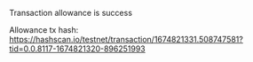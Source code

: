 Transaction allowance is success

Allowance tx hash:
https://hashscan.io/testnet/transaction/1674821331.508747581?tid=0.0.8117-1674821320-896251993